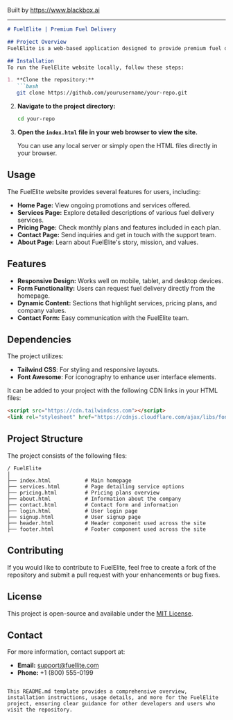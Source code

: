 
Built by https://www.blackbox.ai

---

```markdown
# FuelElite | Premium Fuel Delivery

## Project Overview
FuelElite is a web-based application designed to provide premium fuel delivery services for both residential and commercial customers. The platform features a fully responsive design, allowing users to access services seamlessly across devices. FuelElite aims to redefine the fuel delivery industry with its commitment to reliability and innovation.

## Installation
To run the FuelElite website locally, follow these steps:

1. **Clone the repository:**
   ```bash
   git clone https://github.com/yourusername/your-repo.git
   ```
2. **Navigate to the project directory:**
   ```bash
   cd your-repo
   ```
3. **Open the `index.html` file in your web browser to view the site.**

   You can use any local server or simply open the HTML files directly in your browser.

## Usage
The FuelElite website provides several features for users, including:

- **Home Page:** View ongoing promotions and services offered.
- **Services Page:** Explore detailed descriptions of various fuel delivery services.
- **Pricing Page:** Check monthly plans and features included in each plan.
- **Contact Page:** Send inquiries and get in touch with the support team.
- **About Page:** Learn about FuelElite's story, mission, and values.

## Features
- **Responsive Design:** Works well on mobile, tablet, and desktop devices.
- **Form Functionality:** Users can request fuel delivery directly from the homepage.
- **Dynamic Content:** Sections that highlight services, pricing plans, and company values.
- **Contact Form:** Easy communication with the FuelElite team.

## Dependencies
The project utilizes:
- **Tailwind CSS**: For styling and responsive layouts.
- **Font Awesome**: For iconography to enhance user interface elements.

It can be added to your project with the following CDN links in your HTML files:
```html
<script src="https://cdn.tailwindcss.com"></script>
<link rel="stylesheet" href="https://cdnjs.cloudflare.com/ajax/libs/font-awesome/6.0.0-beta3/css/all.min.css">
```

## Project Structure
The project consists of the following files:
```
/ FuelElite
│
├── index.html           # Main homepage
├── services.html        # Page detailing service options
├── pricing.html         # Pricing plans overview
├── about.html           # Information about the company
├── contact.html         # Contact form and information
├── login.html           # User login page
├── signup.html          # User signup page
├── header.html          # Header component used across the site
├── footer.html          # Footer component used across the site
```

## Contributing
If you would like to contribute to FuelElite, feel free to create a fork of the repository and submit a pull request with your enhancements or bug fixes.

## License
This project is open-source and available under the [MIT License](LICENSE).

## Contact
For more information, contact support at: 
- **Email:** support@fuellite.com
- **Phone:** +1 (800) 555-0199
```

This README.md template provides a comprehensive overview, installation instructions, usage details, and more for the FuelElite project, ensuring clear guidance for other developers and users who visit the repository.
